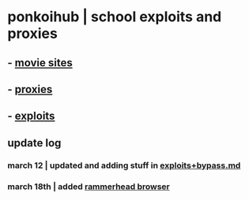 # ponkoihub | school exploits and proxies

## - [movie sites](https://github.com/ponkoi/nthub/blob/main/moviesites.md) <br>

## - [proxies](https://github.com/ponkoi/nthub/blob/main/proxies.md) <br>

## - [exploits](https://github.com/ponkoi/nthub/blob/main/exploits.md) <br>


## update log

### march 12 | updated and adding stuff in [exploits+bypass.md](https://github.com/ponkoi/ponkoihub/blob/main/exploits+bypass.md)

### march 18th | added [rammerhead browser](https://github.com/ponkoi/ponkoihub/blob/main/proxies.md#rammerhead--browser)

